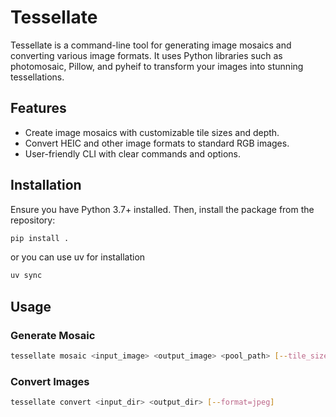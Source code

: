 # Tessellate

Tessellate is a command-line tool for generating image mosaics and converting various image formats. It uses Python libraries such as photomosaic, Pillow, and pyheif to transform your images into stunning tessellations.

## Features

- Create image mosaics with customizable tile sizes and depth.
- Convert HEIC and other image formats to standard RGB images.
- User-friendly CLI with clear commands and options.

## Installation

Ensure you have Python 3.7+ installed. Then, install the package from the repository:

```bash
pip install .
```
or you can use uv for installation
```bash
uv sync
```

## Usage

### Generate Mosaic

```bash
tessellate mosaic <input_image> <output_image> <pool_path> [--tile_size="30,30"] [--depth=5]
```

### Convert Images

```bash
tessellate convert <input_dir> <output_dir> [--format=jpeg]
```
